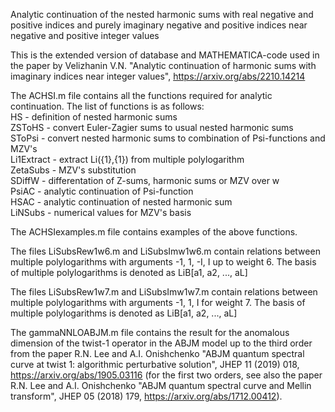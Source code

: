 Analytic continuation of the nested harmonic sums with real negative and positive indices and purely imaginary negative and positive indices near negative and positive integer values

This is the extended version of database and MATHEMATICA-code used in the paper by Velizhanin V.N. "Analytic continuation of harmonic sums with imaginary indices near integer values", https://arxiv.org/abs/2210.14214

The ACHSI.m file contains all the functions required for analytic continuation. The list of functions is as follows:  
    HS - definition of nested harmonic sums  
    ZSToHS - convert Euler-Zagier sums to usual nested harmonic sums  
    SToPsi - convert nested harmonic sums to combination of Psi-functions and MZV's  
    Li1Extract - extract Li({1},{1}) from multiple polylogarithm  
    ZetaSubs - MZV's substitution  
    SDiffW - differentation of Z-sums, harmonic sums or MZV over w  
    PsiAC - analytic continuation of Psi-function  
    HSAC - analytic continuation of nested harmonic sum  
    LiNSubs - numerical values for MZV's basis

The ACHSIexamples.m file contains examples of the above functions.

The files LiSubsRew1w6.m and LiSubsImw1w6.m contain relations between multiple polylogarithms with arguments -1, 1, -I, I up to weight 6. The basis of multiple polylogarithms is denoted as LiB[a1, a2, ..., aL]

The files LiSubsRew1w7.m and LiSubsImw1w7.m contain relations between multiple polylogarithms with arguments -1, 1, I for weight 7. The basis of multiple polylogarithms is denoted as LiB[a1, a2, ..., aL]

The gammaNNLOABJM.m file contains the result for the anomalous dimension of the twist-1 operator in the ABJM model up to the third order from the paper R.N. Lee and A.I. Onishchenko "ABJM quantum spectral curve at twist 1: algorithmic perturbative solution", JHEP 11 (2019) 018, https://arxiv.org/abs/1905.03116 (for the first two orders, see also the paper R.N. Lee and A.I. Onishchenko  "ABJM quantum spectral curve and Mellin transform", JHEP 05 (2018) 179, https://arxiv.org/abs/1712.00412).
